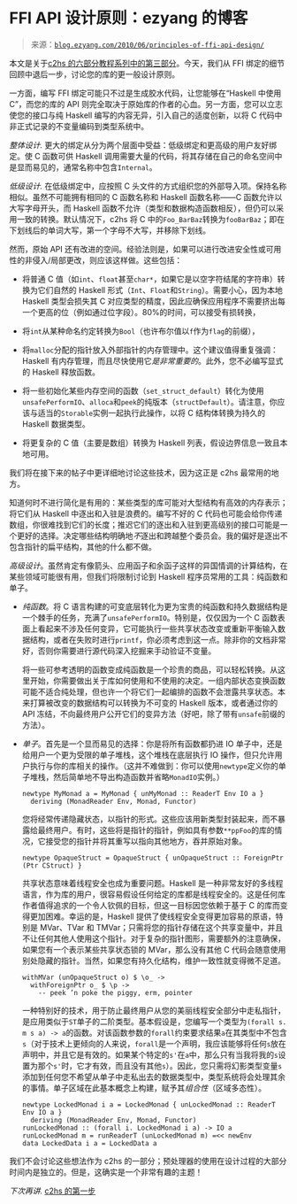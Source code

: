 <!--yml

category: 未分类

date: 2024-07-01 18:18:16

-->

# FFI API 设计原则：ezyang 的博客

> 来源：[`blog.ezyang.com/2010/06/principles-of-ffi-api-design/`](http://blog.ezyang.com/2010/06/principles-of-ffi-api-design/)

本文是关于[c2hs 的六部分教程系列中的第三部分](http://blog.ezyang.com/2010/06/the-haskell-preprocessor-hierarchy/)。今天，我们从 FFI 绑定的细节回顾中退后一步，讨论您的库的更一般设计原则。

一方面，编写 FFI 绑定可能只不过是生成胶水代码，让您能够在“Haskell 中使用 C”，而您的库的 API 则完全取决于原始库的作者的心血。另一方面，您可以立志使您的接口与纯 Haskell 编写的内容无异，引入自己的适度创新，以将 C 代码中非正式记录的不变量编码到类型系统中。

*整体设计.* 更大的绑定从分为两个层面中受益：低级绑定和更高级的用户友好绑定。使 C 函数可供 Haskell 调用需要大量的代码，将其存储在自己的命名空间中是显而易见的，通常名称中包含`Internal`。

*低级设计.* 在低级绑定中，应按照 C 头文件的方式组织您的外部导入项。保持名称相似。虽然不可能拥有相同的 C 函数名称和 Haskell 函数名称——C 函数允许以大写字母开头，而 Haskell 函数不允许（类型和数据构造函数相反），但仍可以采用一致的转换。默认情况下，c2hs 将 C 中的`Foo_BarBaz`转换为`fooBarBaz`；即在下划线后的单词大写，第一个字母不大写，并移除下划线。

然而，原始 API 还有改进的空间。经验法则是，如果可以进行改进安全性或可用性的非侵入/局部更改，则应该这样做。这些包括：

+   将普通 C 值（如`int`、`float`甚至`char*`，如果它是以空字符结尾的字符串）转换为它们自然的 Haskell 形式（`Int`、`Float`和`String`）。需要小心，因为本地 Haskell 类型会损失其 C 对应类型的精度，因此应确保应用程序不需要挤出每一个更高的位（例如通过位字段）。80%的时间，可以接受有损转换，

+   将`int`从某种命名约定转换为`Bool`（也许布尔值以`f`作为`flag`的前缀），

+   将`malloc`分配的指针放入外部指针的内存管理中。这个建议值得重复强调：Haskell 有内存管理，而且尽快使用它*是非常重要的*。此外，您不必编写显式的 Haskell 释放函数。

+   将一些初始化某些内存空间的函数（`set_struct_default`）转化为使用`unsafePerformIO`、`alloca`和`peek`的纯版本（`structDefault`）。请注意，你应该与适当的`Storable`实例一起执行此操作，以将 C 结构体转换为持久的 Haskell 数据类型。

+   将更复杂的 C 值（主要是数组）转换为 Haskell 列表，假设边界信息一致且本地可用。

我们将在接下来的帖子中更详细地讨论这些技术，因为这正是 c2hs 最常用的地方。

知道何时不进行简化是有用的：某些类型的库可能对大型结构有高效的内存表示；将它们从 Haskell 中逐出和入驻是浪费的。编写不好的 C 代码也可能会给你传递数组，你很难找到它们的长度；推迟它们的逐出和入驻到更高级别的接口可能是一个更好的选择。决定哪些结构明确地*不*逐出和跨越整个委员会。我的偏好是逐出不包含指针的扁平结构，其他的什么都不做。

*高级设计*。虽然肯定有像箭头、应用函子和余函子这样的异国情调的计算结构，在某些领域可能很有用，但我们将限制讨论到 Haskell 程序员常用的工具：纯函数和单子。

+   *纯函数*。将 C 语言构建的可变底层转化为更为宝贵的纯函数和持久数据结构是一个棘手的任务，充满了`unsafePerformIO`。特别是，仅仅因为一个 C 函数表面上看起来不涉及任何变异，它可能执行一些共享状态改变或重新平衡输入数据结构，或者在失败时进行`printf`，你必须考虑到这一点。除非你的文档非常好，否则你需要进行源代码深入挖掘来手动验证不变量。

    将一些可参考透明的函数变成纯函数是一个珍贵的商品，可以轻松转换。从这里开始，你需要做出关于库如何使用和不使用的决定。一组内部状态变换函数可能不适合纯处理，但也许一个将它们一起编排的函数不会泄露共享状态。本来打算被改变的数据结构可以转换为不可变的 Haskell 版本，或者通过你的 API 冻结，不向最终用户公开它们的变异方法（好吧，除了带有`unsafe`前缀的方法）。

+   *单子*。首先是一个显而易见的选择：你是将所有函数都扔进 IO 单子中，还是给用户一个更为受限的单子堆栈，这个堆栈在底层执行 IO 操作，但只允许用户执行与你的库相关的操作。（这并不难做到：你可以使用`newtype`定义你的单子堆栈，然后简单地不导出构造函数并省略`MonadIO`实例。）

    ```
    newtype MyMonad a = MyMonad { unMyMonad :: ReaderT Env IO a }
      deriving (MonadReader Env, Monad, Functor)

    ```

    您将经常传递隐藏状态，以指针的形式。这些应该用新类型封装起来，而不暴露给最终用户。有时，这些将是指针的指针，例如具有参数`**ppFoo`的库的情况，它接受您的指针并将其重写以指向其他地方，吞并原始对象。

    ```
    newtype OpaqueStruct = OpaqueStruct { unOpaqueStruct :: ForeignPtr (Ptr CStruct) }

    ```

    共享状态意味着线程安全也成为重要问题。Haskell 是一种非常友好的多线程语言，作为库的用户，很容易假设任何给定的库都是线程安全的。这是任何库作者值得追求的一个令人钦佩的目标，但这一目标因您依赖于基于 C 的库而变得更加困难。幸运的是，Haskell 提供了使线程安全变得更加容易的原语，特别是 MVar、TVar 和 TMVar；只需将您的指针存储在这个共享变量中，并且不让任何其他人使用这个指针。对于复杂的指针图形，需要额外的注意确保，如果您有一个表示某些共享状态锁的 MVar，那么没有其他 C 代码会随意使用别处隐藏的指针。当然，如果您有持久化结构，维护一致性就变得微不足道。

    ```
    withMVar (unOpaqueStruct o) $ \o_ ->
      withForeignPtr o_ $ \p ->
        -- peek ’n poke the piggy, erm, pointer

    ```

    一种特别好的技术，用于防止最终用户从您的美丽线程安全部分中走私指针，是应用类似于`ST`单子的二阶类型。基本假设是，您编写一个类型为`(forall s. m s a) -> a`的函数。对该函数参数的`forall`约束要求结果`a`在其类型中不包含`s`（对于技术上更倾向的人来说，`forall`是一个声明，我应该能够将任何`s`放在声明中，并且它是有效的。如果某个特定的`s'`在`a`中，那么只有当我将我的`s`设置为那个`s'`时，它才有效，而且没有其他`s`）。因此，您只需将幻影类型变量`s`添加到任何您不希望从单子中走私出去的数据类型中，类型系统将会处理其余的事情。单子区域在此基本概念上构建，赋予其*组合性*（区域多态性）。

    ```
    newtype LockedMonad i a = LockedMonad { unLockedMonad :: ReaderT Env IO a }
      deriving (MonadReader Env, Monad, Functor)
    runLockedMonad :: (forall i. LockedMonad i a) -> IO a
    runLockedMonad m = runReaderT (unLockedMonad m) =<< newEnv
    data LockedData i a = LockedData a

    ```

我们不会讨论这些想法作为 c2hs 的一部分；预处理器的使用在设计过程的大部分时间内是独立的。但是，这确实是一个非常有趣的主题！

*下次再讲.* [c2hs 的第一步](http://blog.ezyang.com/2010/06/first-steps-in-c2hs/)
